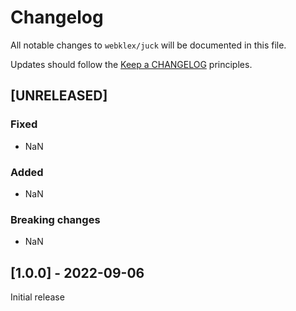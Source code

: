 # Changelog

All notable changes to `webklex/juck` will be documented in this file.

Updates should follow the [Keep a CHANGELOG](http://keepachangelog.com/) principles.


## [UNRELEASED]
### Fixed
- NaN

### Added
- NaN

### Breaking changes
- NaN

## [1.0.0] - 2022-09-06
Initial release
